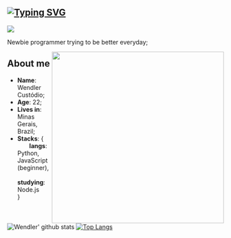 ## [![Typing SVG](https://readme-typing-svg.herokuapp.com/?lines=Hello+World!+Welcome!&size=22)](https://git.io/typing-svg) 
![](https://komarev.com/ghpvc/?username=wendlercs&color=blue&style=for-the-badge)

Newbie programmer trying to be better everyday;

<img align="right" src="https://user-images.githubusercontent.com/13263031/158471939-34ea7390-7332-42f9-8839-0a957d5be4af.png" width="400" />

## About me 
* **Name**: Wendler Custódio;
* **Age**: 22;
* **Lives in**: Minas Gerais, Brazil;
* **Stacks**: { \
&nbsp;&nbsp;&nbsp;&nbsp;&nbsp;&nbsp; **langs**: Python, JavaScript (beginner), \
&nbsp;&nbsp;&nbsp;&nbsp;&nbsp;&nbsp; **studying**: Node.js \
 } 

![Wendler' github stats](https://github-readme-stats.vercel.app/api?username=wendlercs&show_icons=true&count_private=true&line_height=21&theme=synthwave&hide_border=true)
[![Top Langs](https://github-readme-stats.vercel.app/api/top-langs/?username=wendlercs&layout=compact&theme=synthwave&hide=Handlebars&hide_border=true)](https://github.com/anuraghazra/github-readme-stats)


